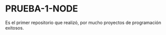 # PRUEBA-1-NODE
Es el primer repositorio que realizó, por mucho proyectos de programación exitosos. 
